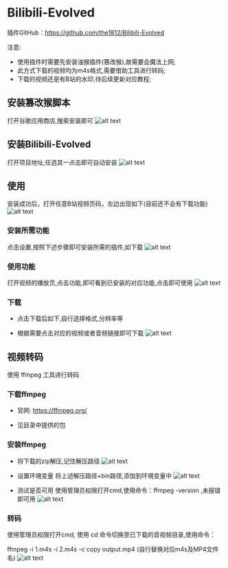# Bilibili-Evolved
插件GitHub：https://github.com/the1812/Bilibili-Evolved

注意: 
- 使用插件时需要先安装油猴插件(篡改猴),故需要会魔法上网;
- 此方式下载的视频均为m4s格式,需要借助工具进行转码;
- 下载的视频还是有B站的水印,待后续更新对应教程;

## 安装篡改猴脚本
打开谷歌应用商店,搜索安装即可
![alt text](pic/1709649747464.png)

## 安装Bilibili-Evolved
打开项目地址,任选其一点击即可自动安装
![alt text](pic/1709649871823.png)

## 使用
安装成功后，打开任意B站视频页码，左边出现如下(目前还不会有下载功能)
![alt text](pic/1709649990941.png)

### 安装所需功能
点击设置,按照下述步骤即可安装所需的插件,如下载
![alt text](pic/1709650278934.png)

### 使用功能
打开视频的播放页,点击功能,即可看到已安装的对应功能,点击即可使用
![alt text](pic/1709650413745.png)

### 下载
- 点击下载后如下,自行选择格式,分辨率等

- 根据需要点击对应的视频或者音频链接即可下载
![alt text](pic/1709650687446.png)

## 视频转码
使用 ffmpeg 工具进行转码

### 下载ffmpeg
- 官网: https://ffmpeg.org/

- 见目录中提供的包

### 安装ffmpeg
* 将下载的zip解压,记住解压路径
![alt text](pic/1709651106981.png)

* 设置环境变量
将上述解压路径+bin路径,添加到环境变量中
![alt text](pic/image.png)

* 测试是否可用
使用管理员权限打开cmd,使用命令：ffmpeg -version ,未报错即可用
![alt text](pic/image-1.png)

### 转码
使用管理员权限打开cmd, 使用 cd 命令切换至已下载的音视频目录,使用命令：

ffmpeg -i 1.m4s -i 2.m4s -c copy output.mp4 (自行替换对应m4s及MP4文件名)
![alt text](pic/image-2.png)
